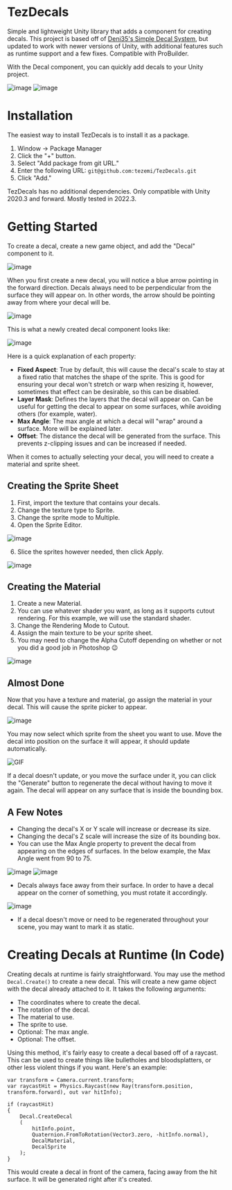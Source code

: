 # TezDecals

Simple and lightweight Unity library that adds a component for creating decals. This project is based off of [Deni35's Simple Decal System](https://assetstore.unity.com/packages/tools/particles-effects/simple-decal-system-13889), but updated to work with newer versions of Unity, with additional features such as runtime support and a few fixes. Compatible with ProBuilder.

With the Decal component, you can quickly add decals to your Unity project. 

![image](https://github.com/tezemi/TezDecals/assets/59236027/a18195a4-58e3-4586-936b-849122c4f05d)
![image](https://github.com/tezemi/TezDecals/assets/59236027/c0b0a17f-a2cb-46ba-b090-53408777d3ee)

# Installation
The easiest way to install TezDecals is to install it as a package.
1. Window -> Package Manager
2. Click the "+" button.
3. Select "Add package from git URL."
4. Enter the following URL: `git@github.com:tezemi/TezDecals.git`
5. Click "Add."
   
TezDecals has no additional dependencies. Only compatible with Unity 2020.3 and forward. Mostly tested in 2022.3.

# Getting Started
To create a decal, create a new game object, and add the "Decal" component to it.

![image](https://github.com/tezemi/TezDecals/assets/59236027/81405ba8-2984-49c9-9199-2e3761960260)

When you first create a new decal, you will notice a blue arrow pointing in the forward direction. Decals always need to be perpendicular from the surface they will appear on. In other words, the arrow should be pointing away from where your decal will be.

![image](https://github.com/tezemi/TezDecals/assets/59236027/5bdc4c6b-318b-48f9-969c-2afb007be7d7)

This is what a newly created decal component looks like:

![image](https://github.com/tezemi/TezDecals/assets/59236027/5492d4f4-0d8e-4f98-9170-c3213a3a9420)

Here is a quick explanation of each property:
- **Fixed Aspect**: True by default, this will cause the decal's scale to stay at a fixed ratio that matches the shape of the sprite. This is good for ensuring your decal won't stretch or warp when resizing it, however, sometimes that effect can be desirable, so this can be disabled.
- **Layer Mask**: Defines the layers that the decal will appear on. Can be useful for getting the decal to appear on some surfaces, while avoiding others (for example, water).
- **Max Angle**: The max angle at which a decal will "wrap" around a surface. More will be explained later.
- **Offset**: The distance the decal will be generated from the surface. This prevents z-clipping issues and can be increased if needed.
  
When it comes to actually selecting your decal, you will need to create a material and sprite sheet.

## Creating the Sprite Sheet 
1. First, import the texture that contains your decals.
2. Change the texture type to Sprite.
3. Change the sprite mode to Multiple.
4. Open the Sprite Editor.

![image](https://github.com/tezemi/TezDecals/assets/59236027/bb38f1ce-0441-414b-83ad-5254f1dd90b2)

6. Slice the sprites however needed, then click Apply.
   
![image](https://github.com/tezemi/TezDecals/assets/59236027/878f550b-cab1-436a-8523-0485a33f9958)

## Creating the Material
1. Create a new Material.
2. You can use whatever shader you want, as long as it supports cutout rendering. For this example, we will use the standard shader.
3. Change the Rendering Mode to Cutout.
4. Assign the main texture to be your sprite sheet.
5. You may need to change the Alpha Cutoff depending on whether or not you did a good job in Photoshop 😉

![image](https://github.com/tezemi/TezDecals/assets/59236027/b485b946-8f35-40f4-b207-2c800737a855)

## Almost Done
Now that you have a texture and material, go assign the material in your decal. This will cause the sprite picker to appear.

![image](https://github.com/tezemi/TezDecals/assets/59236027/8b91dadc-f657-4304-872b-887b4f2bf9ab)

You may now select which sprite from the sheet you want to use. Move the decal into position on the surface it will appear, it should update automatically.

![GIF](https://github.com/tezemi/TezDecals/assets/59236027/604d7541-17d5-4d27-8752-60eefb3f3c6e)

If a decal doesn't update, or you move the surface under it, you can click the "Generate" button to regenerate the decal without having to move it again. The decal will appear on any surface that is inside the bounding box.
## A Few Notes
- Changing the decal's X or Y scale will increase or decrease its size.
- Changing the decal's Z scale will increase the size of its bounding box.
- You can use the Max Angle property to prevent the decal from appearing on the edges of surfaces. In the below example, the Max Angle went from 90 to 75.

![image](https://github.com/tezemi/TezDecals/assets/59236027/e56e0ce3-94c2-4a55-b3b4-08b5d3e382b2)
![image](https://github.com/tezemi/TezDecals/assets/59236027/80788269-0a84-4dfe-a5c0-906b35757e5d)

- Decals always face away from their surface. In order to have a decal appear on the corner of something, you must rotate it accordingly.

![image](https://github.com/tezemi/TezDecals/assets/59236027/e5260500-5ee6-4758-93fa-c5e2f1ea5a58)

- If a decal doesn't move or need to be regenerated throughout your scene, you may want to mark it as static.

# Creating Decals at Runtime (In Code)
Creating decals at runtime is fairly straightforward. You may use the method `Decal.Create()` to create a new decal. This will create a new game object with the decal already attached to it.
It takes the following arguments:
- The coordinates where to create the decal.
- The rotation of the decal.
- The material to use.
- The sprite to use.
- Optional: The max angle.
- Optional: The offset.

Using this method, it's fairly easy to create a decal based off of a raycast. This can be used to create things like bulletholes and bloodsplatters, or other less violent things if you want. Here's an example:
```
var transform = Camera.current.transform;
var raycastHit = Physics.Raycast(new Ray(transform.position, transform.forward), out var hitInfo);

if (raycastHit)
{
	Decal.CreateDecal
	(
		hitInfo.point,
		Quaternion.FromToRotation(Vector3.zero, -hitInfo.normal),
		DecalMaterial,
		DecalSprite
	);
}
```
This would create a decal in front of the camera, facing away from the hit surface. It will be generated right after it's created.
 
 
 
